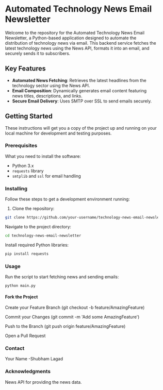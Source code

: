# Automated Technology News Email Newsletter

Welcome to the repository for the Automated Technology News Email Newsletter, a Python-based application designed to automate the distribution of technology news via email. This backend service fetches the latest technology news using the News API, formats it into an email, and securely sends it to subscribers.

## Key Features

- **Automated News Fetching**: Retrieves the latest headlines from the technology sector using the News API.
- **Email Composition**: Dynamically generates email content featuring news titles, descriptions, and links.
- **Secure Email Delivery**: Uses SMTP over SSL to send emails securely.

## Getting Started

These instructions will get you a copy of the project up and running on your local machine for development and testing purposes.

### Prerequisites

What you need to install the software:

- Python 3.x
- `requests` library
- `smtplib` and `ssl` for email handling

### Installing

Follow these steps to get a development environment running:

1. Clone the repository:
 ```bash
git clone https://github.com/your-username/technology-news-email-newsletter.git
```

Navigate to the project directory:
```bash
cd technology-news-email-newsletter
```

Install required Python libraries:
```bash
pip install requests
```

### Usage
Run the script to start fetching news and sending emails:
```bash
python main.py
```

#### Fork the Project
Create your Feature Branch (git checkout -b feature/AmazingFeature)

Commit your Changes (git commit -m 'Add some AmazingFeature')

Push to the Branch (git push origin feature/AmazingFeature)

Open a Pull Request



### Contact
Your Name -Shubham Lagad

### Acknowledgments
News API for providing the news data.

